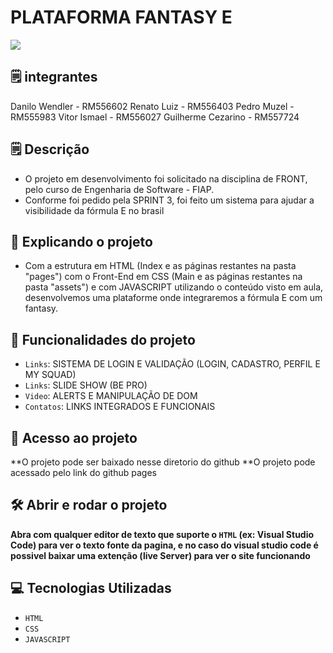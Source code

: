 # PLATAFORMA FANTASY E
<img loading="lazy" src="http://img.shields.io/static/v1?label=STATUS&message=EM%20DESENVOLVIMENTO&color=GREEN&style=for-the-badge"/>

## 🗒️ integrantes
Danilo Wendler - RM556602
Renato Luiz - RM556403
Pedro Muzel - RM555983
Vitor Ismael - RM556027
Guilherme Cezarino - RM557724


## 🗒️ Descrição
- O projeto em desenvolvimento foi solicitado na disciplina de FRONT, pelo curso de Engenharia de Software - FIAP.
- Conforme foi pedido pela SPRINT 3, foi feito um sistema para ajudar a visibilidade da fórmula E no brasil
﻿
## :hammer: Explicando o projeto

- Com a estrutura em HTML (Index e as páginas restantes na pasta "pages") com o Front-End em CSS (Main e as páginas restantes na pasta "assets") e com JAVASCRIPT utilizando o conteúdo visto em aula, desenvolvemos uma plataforme onde integraremos a fórmula E com um fantasy.
## :hammer: Funcionalidades do projeto
- `Links`: SISTEMA DE LOGIN E VALIDAÇÃO (LOGIN, CADASTRO, PERFIL E MY SQUAD)
- `Links`: SLIDE SHOW (BE PRO)
- `Video`: ALERTS E MANIPULAÇÃO DE DOM
- `Contatos`: LINKS INTEGRADOS E FUNCIONAIS

## 📁 Acesso ao projeto

**O projeto pode ser baixado nesse diretorio do github
**O projeto pode acessado pelo link do github pages


## 🛠️ Abrir e rodar o projeto

**Abra com qualquer editor de texto que suporte o `HTML` (ex: Visual Studio Code) para ver o texto fonte da pagina, e no caso do visual studio code é possivel baixar uma extenção (live Server) para ver o site funcionando**

## 💻 Tecnologias Utilizadas
- `HTML`
- `CSS`
- `JAVASCRIPT`
